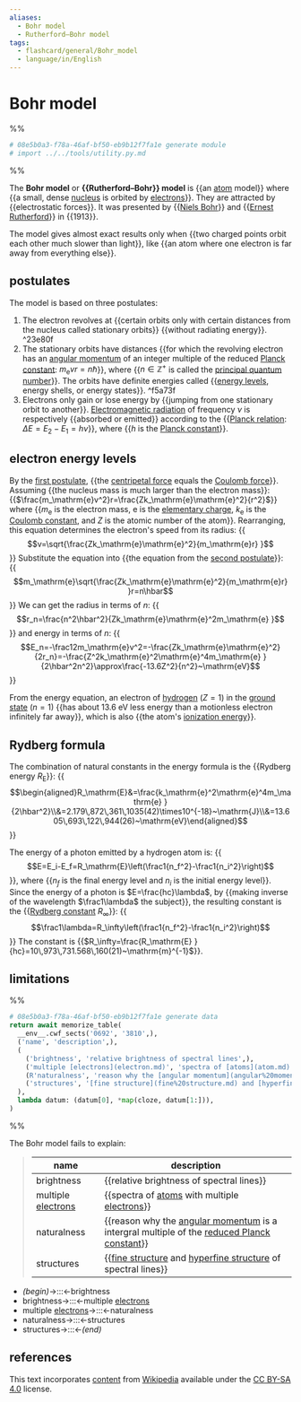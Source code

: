 ```yaml
---
aliases:
  - Bohr model
  - Rutherford–Bohr model
tags:
  - flashcard/general/Bohr_model
  - language/in/English
---
```


# Bohr model

%%

```Python
# 08e5b0a3-f78a-46af-bf50-eb9b12f7fa1e generate module
# import ../../tools/utility.py.md
```

%%

The __Bohr model__ or __{{Rutherford–Bohr}} model__ is {{an [atom](atom.md) model}} where {{a small, dense [nucleus](nucleus.md) is orbited by [electrons](electron.md)}}. They are attracted by {{electrostatic forces}}. It was presented by {{[Niels Bohr](Niels%20Bohr.md)}} and {{[Ernest Rutherford](Ernest%20Rutherford.md)}} in {{1913}}. <!--SR:!2024-03-10,265,270!2026-06-04,964,330!2024-07-10,229,170!2025-01-27,570,310!2025-01-21,424,232!2026-02-12,826,332!2024-04-27,218,192-->

The model gives almost exact results only when {{two charged points orbit each other much slower than light}}, like {{an atom where one electron is far away from everything else}}. <!--SR:!2024-12-24,417,290!2025-01-12,445,272-->

## postulates

The model is based on three postulates:

1. The electron revolves at {{certain orbits only with certain distances from the nucleus called stationary orbits}} {{without radiating energy}}. <a id="^23e80f"></a>^23e80f
2. The stationary orbits have distances {{for which the revolving electron has an [angular momentum](angular%20momentum.md) of an integer multiple of the reduced [Planck constant](Planck%20constant.md): $m_\mathrm{e}vr=n\hbar$}}, where {{$n\in\mathbb{Z}^+$ is called the [principal quantum number](principal%20quantum%20number.md)}}. The orbits have definite energies called {{[energy levels](energy%20level.md), energy shells, or energy states}}. <a id="^f5a73f"></a>^f5a73f
3. Electrons only gain or lose energy by {{jumping from one stationary orbit to another}}. [Electromagnetic radiation](electromagnetic%20radiation.md) of frequency $\nu$ is respectively {{absorbed or emitted}} according to the {{[Planck relation](Planck%20relation.md): $\Delta{}E=E_2-E_1=h\nu$}}, where {{$h$ is the [Planck constant](Planck%20constant)}}. <!--SR:!2024-10-29,340,230!2024-04-16,94,250!2024-04-09,200,210!2024-07-06,365,270!2024-07-03,362,270!2024-11-29,449,252!2026-03-28,918,332!2024-08-02,410,272!2024-03-24,361,332-->

## electron energy levels

By the [first postulate](#^23e80f), {{the [centripetal force](centripetal%20force.md) equals the [Coulomb force](Coulomb%20force.md)}}. Assuming {{the nucleus mass is much larger than the electron mass}}:
{{$\frac{m_\mathrm{e}v^2}r=\frac{Zk_\mathrm{e}\mathrm{e}^2}{r^2}$}}
where {{$m_\mathrm{e}$ is the electron mass, $\mathrm{e}$ is the [elementary charge](elementary%20charge.md), $k_\mathrm{e}$ is the [Coulomb constant](Coulomb%20constant.md), and $Z$ is the atomic number of the atom}}. Rearranging, this equation determines the electron's speed from its radius:
{{$$v=\sqrt{\frac{Zk_\mathrm{e}\mathrm{e}^2}{m_\mathrm{e}r} }$$}}
Substitute the equation into {{the equation from the [second postulate](#^f5a73f)}}:
{{$$m_\mathrm{e}\sqrt{\frac{Zk_\mathrm{e}\mathrm{e}^2}{m_\mathrm{e}r} }r=n\hbar$$}}
We can get the radius in terms of $n$:
{{$$r_n=\frac{n^2\hbar^2}{Zk_\mathrm{e}\mathrm{e}^2m_\mathrm{e} }$$}}
and energy in terms of $n$:
{{$$E_n=-\frac12m_\mathrm{e}v^2=-\frac{Zk_\mathrm{e}\mathrm{e}^2}{2r_n}=-\frac{Z^2k_\mathrm{e}^2\mathrm{e}^4m_\mathrm{e} }{2\hbar^2n^2}\approx\frac{-13.6Z^2}{n^2}~\mathrm{eV}$$}} <!--SR:!2025-09-23,747,314!2025-12-17,809,314!2024-03-20,211,254!2025-01-14,557,314!2024-07-30,420,294!2025-07-08,517,254!2025-05-11,555,274!2024-02-27,22,130!2024-04-12,182,254-->

From the energy equation, an electron of [hydrogen](hydrogen.md) ($Z=1$) in the [ground state](ground%20state.md) ($n=1$) {{has about 13.6 eV less energy than a motionless electron infinitely far away}}, which is also {{the atom's [ionization energy](ionization%20energy.md)}}. <!--SR:!2025-10-24,669,279!2024-11-23,484,299-->

## Rydberg formula

The combination of natural constants in the energy formula is the {{Rydberg energy $R_\mathrm{E}$}}:
{{$$\begin{aligned}R_\mathrm{E}&=\frac{k_\mathrm{e}^2\mathrm{e}^4m_\mathrm{e} }{2\hbar^2}\\&=2.179\,872\,361\,1035(42)\times10^{-18}~\mathrm{J}\\&=13.605\,693\,122\,944(26)~\mathrm{eV}\end{aligned}$$}} <!--SR:!2024-11-03,490,302!2024-04-11,310,262-->

The energy of a photon emitted by a hydrogen atom is:
{{$$E=E_i-E_f=R_\mathrm{E}\left(\frac1{n_f^2}-\frac1{n_i^2}\right)$$}}, where {{$n_f$ is the final energy level and $n_i$ is the initial energy level}}. Since the energy of a photon is $E=\frac{hc}\lambda$, by {{making inverse of the wavelength $\frac1\lambda$ the subject}}, the resulting constant is the {{[Rydberg constant](Rydberg%20constant.md) $R_\infty$}}:
{{$$\frac1\lambda=R_\infty\left(\frac1{n_f^2}-\frac1{n_i^2}\right)$$}} The constant is {{$R_\infty=\frac{R_\mathrm{E} }{hc}=10\,973\,731.568\,160(21)~\mathrm{m}^{-1}$}}. <!--SR:!2024-08-21,341,282!2025-10-09,763,322!2026-01-26,836,322!2025-05-02,580,302!2024-12-12,493,302!2024-05-08,92,182-->

## limitations

%%

```Python
# 08e5b0a3-f78a-46af-bf50-eb9b12f7fa1e generate data
return await memorize_table(
  __env__.cwf_sects('0692', '3810',),
  ('name', 'description',),
  (
    ('brightness', 'relative brightness of spectral lines',),
    ('multiple [electrons](electron.md)', 'spectra of [atoms](atom.md) with multiple [electrons](electron.md)',),
    (R'naturalness', 'reason why the [angular momentum](angular%20momentum.md) is a intergral multiple of the [reduced Planck constant](Planck%20constant.md#reduced%20Planck%20constant)',),
    ('structures', '[fine structure](fine%20structure.md) and [hyperfine structure](hyperfine%20structure.md) of spectral lines',),
  ),
  lambda datum: (datum[0], *map(cloze, datum[1:])),
)
```

%%

The Bohr model fails to explain:

<!--08e5b0a3-f78a-46af-bf50-eb9b12f7fa1e generate section="0692"--><!-- The following content is generated at 2024-02-17T18:00:08.067050+08:00. Any edits will be overridden! -->

> | name | description |
> |-|-|
> | brightness | {{relative brightness of spectral lines}} |
> | multiple [electrons](electron.md) | {{spectra of [atoms](atom.md) with multiple [electrons](electron.md)}} |
> | naturalness | {{reason why the [angular momentum](angular%20momentum.md) is a intergral multiple of the [reduced Planck constant](Planck%20constant.md#reduced%20Planck%20constant)}} |
> | structures | {{[fine structure](fine%20structure.md) and [hyperfine structure](hyperfine%20structure.md) of spectral lines}} | <!--SR:!2024-02-22,4,293!2024-02-22,4,293!2024-02-22,4,293!2024-02-22,4,293-->

<!--/08e5b0a3-f78a-46af-bf50-eb9b12f7fa1e-->

<!--08e5b0a3-f78a-46af-bf50-eb9b12f7fa1e generate section="3810"--><!-- The following content is generated at 2024-02-17T18:00:08.056049+08:00. Any edits will be overridden! -->

- _(begin)_→:::←brightness <!--SR:!2024-11-07,391,324!2024-02-22,4,293-->
- brightness→:::←multiple [electrons](electron.md) <!--SR:!2024-03-05,132,284!2024-02-21,3,273-->
- multiple [electrons](electron.md)→:::←naturalness <!--SR:!2026-06-05,837,324!2024-02-21,3,273-->
- naturalness→:::←structures <!--SR:!2024-06-05,303,324!2024-02-21,3,273-->
- structures→:::←_(end)_ <!--SR:!2024-02-22,4,293!2024-02-23,4,273-->

<!--/08e5b0a3-f78a-46af-bf50-eb9b12f7fa1e-->

## references

This text incorporates [content](https://en.wikipedia.org/wiki/Bohr_model) from [Wikipedia](Wikipedia.md) available under the [CC BY-SA 4.0](https://creativecommons.org/licenses/by-sa/4.0/) license.
